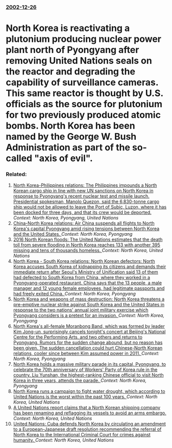### [2002-12-26](/news/2002/12/26/index.md)

# North Korea is reactivating a plutonium producing nuclear power plant north of Pyongyang after removing United Nations seals on the reactor and degrading the capability of surveillance cameras. This same reactor is thought by U.S. officials as the source for plutonium for two previously produced atomic bombs. North Korea has been named by the George W. Bush Administration as part of the so-called "axis of evil".




### Related:

1. [North Korea-Philippines relations: The Philippines impounds a North Korean cargo ship in line with new UN sanctions on North Korea in response to Pyongyang's recent nuclear test and missile launch. Presidential spokesman, Manolo Quezon, said the 6,830-tonne cargo ship would not be allowed to leave the Port of Subic, Luzon, where it has been docked for three days, and that its crew would be deported. ](/news/2016/03/5/north-korea-philippines-relations-the-philippines-impounds-a-north-korean-cargo-ship-in-line-with-new-un-sanctions-on-north-korea-in-resp.md) _Context: North Korea, Pyongyang, United Nations_
2. [China-North Korea relations: Air China suspends all flights to North Korea's capital Pyongyang amid rising tensions between North Korea and the United States. ](/news/2017/04/14/china-north-korea-relations-air-china-suspends-all-flights-to-north-korea-s-capital-pyongyang-amid-rising-tensions-between-north-korea-an.md) _Context: North Korea, Pyongyang_
3. [2016 North Korean floods: The United Nations estimates that the death toll from severe flooding in North Korea reaches 133 with another 395 missing and tens of thousands homeless. ](/news/2016/09/12/2016-north-korean-floods-the-united-nations-estimates-that-the-death-toll-from-severe-flooding-in-north-korea-reaches-133-with-another-395.md) _Context: North Korea, United Nations_
4. [ North Korea - South Korea relations: North Korean defectors: North Korea accuses South Korea of kidnapping its citizens and demands their immediate return after Seoul's Ministry of Unification said 13 of them had defected to South Korea from China, where they worked in a Pyongyang-operated restaurant. China says that the 13 people, a male manager and 12 young female employees, had legitimate passports and had freely exited China. ](/news/2016/04/12/north-korea-south-korea-relations-north-korean-defectors-north-korea-accuses-south-korea-of-kidnapping-its-citizens-and-demands-their.md) _Context: North Korea, Pyongyang_
5. [North Korea and weapons of mass destruction: North Korea threatens a pre-emptive nuclear strike against South Korea and the United States in response to the two nations' annual joint military exercise which Pyongyang considers is a pretext for an invasion. ](/news/2016/03/6/north-korea-and-weapons-of-mass-destruction-north-korea-threatens-a-pre-emptive-nuclear-strike-against-south-korea-and-the-united-states-in.md) _Context: North Korea, Pyongyang_
6. [North Korea's all-female Moranbong Band, which was formed by leader Kim Jong-un, surprisingly cancels tonight's concert at Beijing's National Centre for the Performing Arts, and two others and returns to Pyongyang. Rumors for the sudden change abound, but no reason has been given. The sudden cancellation could hurt Chinese-North Korean relations, cooler since between Kim assumed power in 2011. ](/news/2015/12/12/north-korea-s-all-female-moranbong-band-which-was-formed-by-leader-kim-jong-un-surprisingly-cancels-tonight-s-concert-at-beijing-s-nationa.md) _Context: North Korea, Pyongyang_
7. [North Korea holds a massive military parade in its capital, Pyongyang, to celebrate the 70th anniversary of Workers' Party of Korea rule in the country. Liu Yunshan, the highest-ranking Chinese official to visit North Korea in three years, attends the parade. ](/news/2015/10/10/north-korea-holds-a-massive-military-parade-in-its-capital-pyongyang-to-celebrate-the-70th-anniversary-of-workers-party-of-korea-rule-in.md) _Context: North Korea, Pyongyang_
8. [North Korea runs a campaign to fight water drought, which according to United Nations is the worst within the past 100 years. ](/news/2015/06/17/north-korea-runs-a-campaign-to-fight-water-drought-which-according-to-united-nations-is-the-worst-within-the-past-100-years.md) _Context: North Korea, United Nations_
9. [A United Nations report claims that a North Korean shipping company has been renaming and reflagging its vessels to avoid an arms embargo. ](/news/2015/02/26/a-united-nations-report-claims-that-a-north-korean-shipping-company-has-been-renaming-and-reflagging-its-vessels-to-avoid-an-arms-embargo.md) _Context: North Korea, United Nations_
10. [United Nations: Cuba defends North Korea by circulating an amendment to a European-Japanese draft resolution recommending the referral of North Korea to the International Criminal Court for crimes against humanity. ](/news/2014/11/13/united-nations-cuba-defends-north-korea-by-circulating-an-amendment-to-a-european-japanese-draft-resolution-recommending-the-referral-of-no.md) _Context: North Korea, United Nations_
